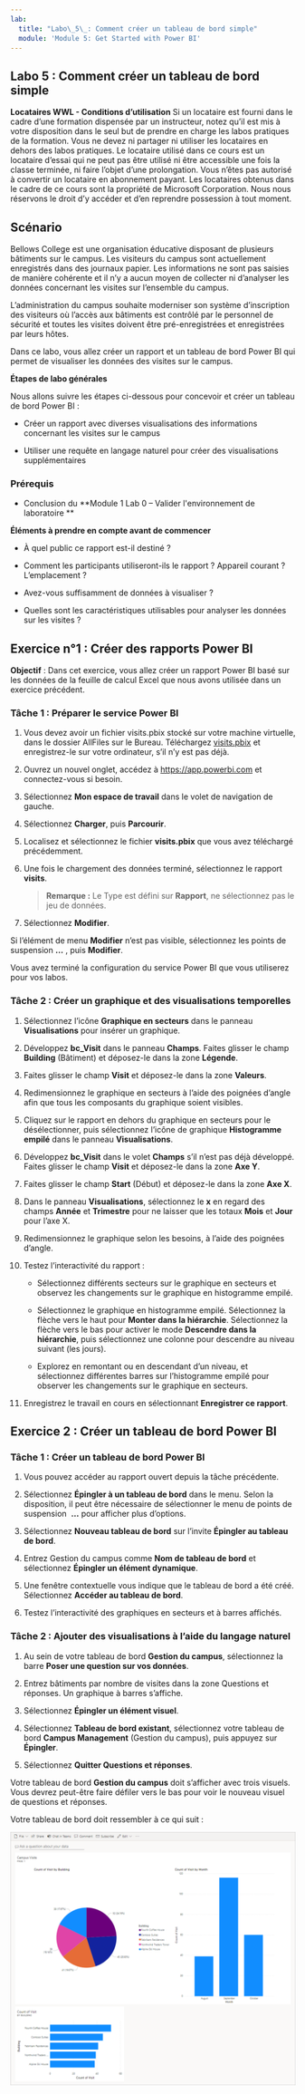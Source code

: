 ```yaml
---
lab:
  title: "Labo\_5\_: Comment créer un tableau de bord simple"
  module: 'Module 5: Get Started with Power BI'
---
```


## Labo 5 : Comment créer un tableau de bord simple

**Locataires WWL - Conditions d’utilisation** Si un locataire est fourni dans le cadre d’une formation dispensée par un instructeur, notez qu’il est mis à votre disposition dans le seul but de prendre en charge les labos pratiques de la formation. Vous ne devez ni partager ni utiliser les locataires en dehors des labos pratiques. Le locataire utilisé dans ce cours est un locataire d’essai qui ne peut pas être utilisé ni être accessible une fois la classe terminée, ni faire l’objet d’une prolongation. Vous n’êtes pas autorisé à convertir un locataire en abonnement payant. Les locataires obtenus dans le cadre de ce cours sont la propriété de Microsoft Corporation. Nous nous réservons le droit d’y accéder et d’en reprendre possession à tout moment. 

## Scénario

Bellows College est une organisation éducative disposant de plusieurs bâtiments sur le campus. Les visiteurs du campus sont actuellement enregistrés dans des journaux papier. Les informations ne sont pas saisies de manière cohérente et il n’y a aucun moyen de collecter ni d’analyser les données concernant les visites sur l’ensemble du campus.

L’administration du campus souhaite moderniser son système d’inscription des visiteurs où l’accès aux bâtiments est contrôlé par le personnel de sécurité et toutes les visites doivent être pré-enregistrées et enregistrées par leurs hôtes.

Dans ce labo, vous allez créer un rapport et un tableau de bord Power BI qui permet de visualiser les données des visites sur le campus.

**Étapes de labo générales**

Nous allons suivre les étapes ci-dessous pour concevoir et créer un tableau de bord Power BI :

- Créer un rapport avec diverses visualisations des informations concernant les visites sur le campus

- Utiliser une requête en langage naturel pour créer des visualisations supplémentaires

### Prérequis

- Conclusion du **Module 1 Lab 0 – Valider l'environnement de laboratoire **

**Éléments à prendre en compte avant de commencer**

- À quel public ce rapport est-il destiné ?

- Comment les participants utiliseront-ils le rapport ? Appareil courant ? L’emplacement ?

- Avez-vous suffisamment de données à visualiser ?

- Quelles sont les caractéristiques utilisables pour analyser les données sur les visites ?

## Exercice n°1 : Créer des rapports Power BI

**Objectif** : Dans cet exercice, vous allez créer un rapport Power BI basé sur les données de la feuille de calcul Excel que nous avons utilisée dans un exercice précédent.

### Tâche 1 : Préparer le service Power BI

1. Vous devez avoir un fichier visits.pbix stocké sur votre machine virtuelle, dans le dossier AllFiles sur le Bureau. Téléchargez [visits.pbix](https://github.com/MicrosoftLearning/PL-900-Microsoft-Power-Platform-Fundamentals/raw/master/Allfiles/visits.pbix) et enregistrez-le sur votre ordinateur, s’il n’y est pas déjà.

1. Ouvrez un nouvel onglet, accédez à https://app.powerbi.com et connectez-vous si besoin.

1. Sélectionnez **Mon espace de travail** dans le volet de navigation de gauche.

1. Sélectionnez **Charger**, puis **Parcourir**.

1. Localisez et sélectionnez le fichier **visits.pbix** que vous avez téléchargé précédemment.

1. Une fois le chargement des données terminé, sélectionnez le rapport **visits**.

    >**Remarque :** Le Type est défini sur **Rapport**, ne sélectionnez pas le jeu de données.

1. Sélectionnez **Modifier**.

Si l’élément de menu **Modifier** n’est pas visible, sélectionnez les points de suspension **…** , puis **Modifier**.

Vous avez terminé la configuration du service Power BI que vous utiliserez pour vos labos.

### Tâche 2 : Créer un graphique et des visualisations temporelles

1. Sélectionnez l’icône **Graphique en secteurs** dans le panneau **Visualisations** pour insérer un graphique.

1. Développez **bc_Visit** dans le panneau **Champs**. Faites glisser le champ **Building** (Bâtiment) et déposez-le dans la zone **Légende**.

1. Faites glisser le champ **Visit** et déposez-le dans la zone **Valeurs**.

1. Redimensionnez le graphique en secteurs à l’aide des poignées d’angle afin que tous les composants du graphique soient visibles.

1. Cliquez sur le rapport en dehors du graphique en secteurs pour le désélectionner, puis sélectionnez l’icône de graphique **Histogramme empilé** dans le panneau **Visualisations**.

1. Développez **bc_Visit** dans le volet **Champs** s’il n’est pas déjà développé. Faites glisser le champ **Visit** et déposez-le dans la zone **Axe Y**.

1. Faites glisser le champ **Start** (Début) et déposez-le dans la zone **Axe X**.

1. Dans le panneau **Visualisations**, sélectionnez le **x** en regard des champs **Année** et **Trimestre** pour ne laisser que les totaux **Mois** et **Jour** pour l’axe X.

1. Redimensionnez le graphique selon les besoins, à l’aide des poignées d’angle.

1. Testez l’interactivité du rapport :

    - Sélectionnez différents secteurs sur le graphique en secteurs et observez les changements sur le graphique en histogramme empilé.

    - Sélectionnez le graphique en histogramme empilé. Sélectionnez la flèche vers le haut pour **Monter dans la hiérarchie**. Sélectionnez la flèche vers le bas pour activer le mode **Descendre dans la hiérarchie**, puis sélectionnez une colonne pour descendre au niveau suivant (les jours).

    - Explorez en remontant ou en descendant d’un niveau, et sélectionnez différentes barres sur l’histogramme empilé pour observer les changements sur le graphique en secteurs.

1. Enregistrez le travail en cours en sélectionnant **Enregistrer ce rapport**.

## Exercice 2 : Créer un tableau de bord Power BI

### Tâche 1 : Créer un tableau de bord Power BI

1. Vous pouvez accéder au rapport ouvert depuis la tâche précédente.

1. Sélectionnez **Épingler à un tableau de bord** dans le menu. Selon la disposition, il peut être nécessaire de sélectionner le menu de points de suspension  **…** pour afficher plus d’options.

1. Sélectionnez **Nouveau tableau de bord** sur l’invite **Épingler au tableau de bord**.

1. Entrez Gestion du campus comme **Nom de tableau de bord** et sélectionnez **Épingler un élément dynamique**.

1. Une fenêtre contextuelle vous indique que le tableau de bord a été créé. Sélectionnez **Accéder au tableau de bord**.

1. Testez l’interactivité des graphiques en secteurs et à barres affichés.

### Tâche 2 : Ajouter des visualisations à l’aide du langage naturel

1. Au sein de votre tableau de bord **Gestion du campus**, sélectionnez la barre **Poser une question sur vos données**.

1. Entrez bâtiments par nombre de visites dans la zone Questions et réponses. Un graphique à barres s’affiche.

1. Sélectionnez **Épingler un élément visuel**.

1. Sélectionnez **Tableau de bord existant**, sélectionnez votre tableau de bord **Campus Management** (Gestion du campus), puis appuyez sur **Épingler**.

1. Sélectionnez **Quitter Questions et réponses**.

Votre tableau de bord **Gestion du campus** doit s’afficher avec trois visuels. Vous devrez peut-être faire défiler vers le bas pour voir le nouveau visuel de questions et réponses.

Votre tableau de bord doit ressembler à ce qui suit :

[![Capture d’écran du tableau de bord qui vient d’être créé](media/lab-5-power-bi-01.png)](https://github.com/MicrosoftLearning/PL-900-Microsoft-Power-Platform-Fundamentals/blob/master/Instructions/Labs/media/5-powerbi-result.png)

 
